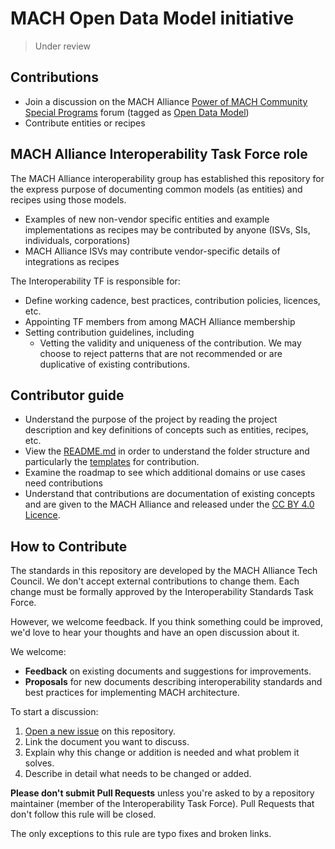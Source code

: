 # MACH Open Data Model initiative

> Under review

## Contributions
- Join a discussion on the MACH Alliance [Power of MACH Community Special Programs](https://community.machalliance.org/home/forum/boards/special-programs-ous) forum (tagged as [Open Data Model](https://community.machalliance.org/home/forum/boards/special-programs-ous?topicId=684876b4b4047405d2cd909e&topicName=Open%20Data%20Model))
- Contribute entities or recipes

## MACH Alliance Interoperability Task Force role
The MACH Alliance interoperability group has established this repository for the express purpose of documenting common models (as entities) and recipes using those models.

- Examples of new non-vendor specific entities and example implementations as recipes may be contributed by anyone (ISVs, SIs, individuals, corporations)
- MACH Alliance ISVs may contribute vendor-specific details of integrations as recipes

The Interoperability TF is responsible for:
- Define working cadence, best practices, contribution policies, licences, etc.
- Appointing TF members from among MACH Alliance membership
- Setting contribution guidelines, including
  - Vetting the validity and uniqueness of the contribution. We may choose to reject patterns that are not recommended or are duplicative of existing contributions.
 
## Contributor guide
- Understand the purpose of the project by reading the project description and key definitions of concepts such as entities, recipes, etc.
- View the [README.md](README.md) in order to understand the folder structure and particularly the [templates](/templates/) for contribution.
- Examine the roadmap to see which additional domains or use cases need contributions
- Understand that contributions are documentation of existing concepts and are given to the MACH Alliance and released under the [CC BY 4.0 Licence](LICENCE).

## How to Contribute

The standards in this repository are developed by the MACH Alliance Tech Council. We don't accept external contributions to change them. Each change must be formally approved by the Interoperability Standards Task Force.

However, we welcome feedback. If you think something could be improved, we'd love to hear your thoughts and have an open discussion about it.

We welcome:

* **Feedback** on existing documents and suggestions for improvements.
* **Proposals** for new documents describing interoperability standards and best practices for implementing MACH architecture.

To start a discussion:

1. [Open a new issue](https://github.com/machalliance/standards/issues/new) on this repository.
2. Link the document you want to discuss.
3. Explain why this change or addition is needed and what problem it solves.
4. Describe in detail what needs to be changed or added.

**Please don't submit Pull Requests** unless you're asked to by a repository maintainer (member of the Interoperability Task Force). Pull Requests that don't follow this rule will be closed.

The only exceptions to this rule are typo fixes and broken links.
